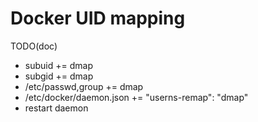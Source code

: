 # Docker UID mapping

TODO(doc)

- subuid += dmap
- subgid += dmap
- /etc/passwd,group += dmap
- /etc/docker/daemon.json += "userns-remap": "dmap"
- restart daemon
